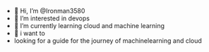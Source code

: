 - 👋 Hi, I’m @Ironman3580
- 👀 I’m interested in devops
- 🌱 I’m currently learning cloud and machine learning 
- 💞️ i want to 
- looking for a guide for the journey of machinelearning and cloud
 

<!---
Ironman3580/Ironman3580 is a ✨ special ✨ repository because its `README.md` (this file) appears on your GitHub profile.
You can click the Preview link to take a look at your changes.
--->
